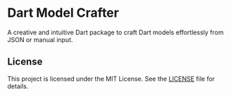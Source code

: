 # Dart Model Crafter

A creative and intuitive Dart package to craft Dart models effortlessly from JSON or manual input.

## License

This project is licensed under the MIT License. See the [LICENSE](LICENSE) file for details.